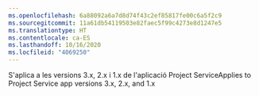 ```yaml
---
ms.openlocfilehash: 6a88092a6a7d8d74f43c2ef85817fe00c6a5f2c9
ms.sourcegitcommit: 11a61db54119503e82faec5f99c4273e8d1247e5
ms.translationtype: HT
ms.contentlocale: ca-ES
ms.lasthandoff: 10/16/2020
ms.locfileid: "4069250"
---
```

<span data-ttu-id="c239e-101">S'aplica a les versions 3.x, 2.x i 1.x de l'aplicació Project Service</span><span class="sxs-lookup"><span data-stu-id="c239e-101">Applies to Project Service app versions 3.x, 2.x, and 1.x</span></span>
